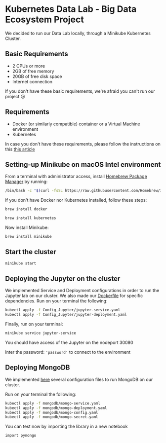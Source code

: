 # Kubernetes Data Lab - Big Data Ecosystem Project

We decided to run our Data Lab locally, through a Minikube Kubernetes Cluster.

## Basic Requirements

* 2 CPUs or more
* 2GB of free memory
* 20GB of free disk space
* Internet connection

If you don't have these basic requirements, we're afraid you can't run our project 😢

## Requirements

* Docker (or similarly compatible) container or a Virtual Machine environment
* Kubernetes

In case you don't have these requirements, please follow the instructions on this [this article](https://minikube.sigs.k8s.io/docs/start/)


## Setting-up Minikube on macOS Intel environment

From a terminal with administrator access, install [Homebrew Package Manager](https://brew.sh/) by running:

```sh
/bin/bash -c "$(curl -fsSL https://raw.githubusercontent.com/Homebrew/install/HEAD/install.sh)"
```

If you don't have Docker nor Kubernetes installed, follow these steps:

```sh
brew install docker
```

```sh
brew install kubernetes
```

Now install Minikube:
```sh
brew install minikube
```

## Start the cluster

```sh
minikube start
```

## Deploying the Jupyter on the cluster

We implemented Service and Deployment configurations in order to run the Jupyter lab on our cluster. We also made our [Dockerfile](https://github.com/seb-jul/kubernetes-data-lab/tree/main/Notebook_dockerfile) for specific dependencies. Run on your terminal the following:

```sh
kubectl apply -f Config_Jupyter/jupyter-service.yaml
kubectl apply -f Config_Jupyter/jupyter-deployment.yaml
```

Finally, run on your terminal:

```sh
minikube service jupyter-service
```

You should have access of the Jupyter on the nodeport 30080

Inter the password: `'password'` to connect to the environment


## Deploying MongoDB

We implemented [here](https://github.com/seb-jul/kubernetes-data-lab/tree/main/mongodb) several configuration files to run MongoDB on our cluster.

Run on your terminal the following:

```sh
kubectl apply -f mongodb/mongo-service.yaml
kubectl apply -f mongodb/mongo-deployment.yaml
kubectl apply -f mongodb/mongo-config.yaml
kubectl apply -f mongodb/mongo-secret.yaml
```
You can test now by importing the library in a new notebook

```sh
import pymongo
```